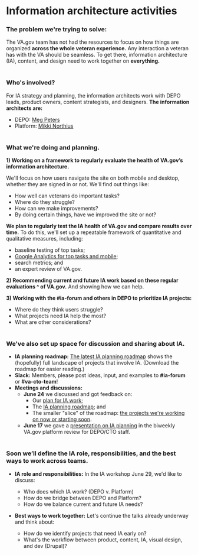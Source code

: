 # Information architecture activities 

### The problem we're trying to solve:
The VA.gov team has not had the resources to focus on how things are organized **across the whole veteran experience.** Any interaction a veteran has with the VA should be seamless. To get there, information architecture (IA), content, and design need to work together on **everything.**
<br></br>
### Who's involved?
For IA strategy and planning, the information architects work with DEPO leads, product owners, content strategists, and designers. **The information architects are:**
* DEPO: [Meg Peters](https://github.com/mpeterz)
* Platform: [Mikki Northius](https://github.com/mnorthuis)
<br></br>
### What we're doing and planning.

**1) Working on a framework to regularly evaluate the health of VA.gov’s information architecture.** 

We'll focus on how users navigate the site on both mobile and desktop, whether they are signed in or not. We'll find out things like:
  * How well can veterans do important tasks?
  * Where do they struggle? 
  * How can we make improvements? 
  * By doing certain things, have we improved the site or not? 

**We plan to regularly test the IA health of VA.gov and compare results over time.** To do this, we'll set up a repeatable framework of quantitative and qualitative measures, including: 
  * baseline testing of top tasks;
  * [Google Analytics for top tasks and mobile](https://github.com/department-of-veterans-affairs/va.gov-team/blob/master/products/global/IA-strategy%2Bplanning/analytics/top-task-analytics.md); 
  * search metrics; and
  * an expert review of VA.gov.

**2) Recommending current and future IA work based on these regular evaluations ^ of VA.gov.**
And showing how we can help.

**3) Working with the #ia-forum and others in DEPO to prioritize IA projects:**
  * Where do they think users struggle?
  * What projects need IA help the most?
  * What are other considerations? 
<br></br>
### We've also set up space for discussion and sharing about IA.

* **IA planning roadmap:** [The latest IA planning roadmap](https://github.com/department-of-veterans-affairs/va.gov-team/blob/master/products/global/IA-strategy%2Bplanning/IA-planning-roadmap.pdf) shows the (hopefully) full landscape of projects that involve IA. (Download the roadmap for easier reading.)
* **Slack:** Members, please post ideas, input, and examples to **#ia-forum** or **#va-cto-team**!
* **Meetings and discussions:**  
  * **June 24** we discussed and got feedback on:
    * Our [plan for IA work](https://github.com/department-of-veterans-affairs/va.gov-team/blob/master/products/global/IA-strategy%2Bplanning/presentations/IA-at-VA-planning-6-24-2020.pdf); 
    * The [IA planning roadmap](https://github.com/department-of-veterans-affairs/va.gov-team/blob/master/products/global/IA-strategy%2Bplanning/IA-planning-roadmap.pdf); and
    * The smaller "slice" of the roadmap: [the projects we're working on now or starting soon](https://app.mural.co/t/departmentofveteransaffairs9999/m/departmentofveteransaffairs9999/1592598791785/debc1b99ef8b34444174e7ab691b4757b4027d66).
  * **June 17** we gave a [presentation on IA planning](https://github.com/department-of-veterans-affairs/va.gov-team/blob/master/products/global/IA-strategy%2Bplanning/presentations/IA-at-VA-6-17-2020.pdf) in the biweekly VA.gov platform review for DEPO/CTO staff.
<br></br>
### Soon we’ll define the IA role, responsibilities, and the best ways to work across teams.

* **IA role and responsibilities:** In the IA workshop June 29, we'd like to discuss:
  * Who does which IA work? (DEPO v. Platform)
  * How do we bridge between DEPO and Platform?
  * How do we balance current and future IA needs?
  
* **Best ways to work together:** Let's continue the talks already underway and think about:
  * How do we identify projects that need IA early on?
  * What's the workflow between product, content, IA, visual design, and dev (Drupal)? 

